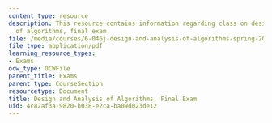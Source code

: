 ```yaml
---
content_type: resource
description: This resource contains information regarding class on design and analysis
  of algorithms, final exam.
file: /media/courses/6-046j-design-and-analysis-of-algorithms-spring-2015/4c82af3a9820b038e2caba09d023de12_MIT6_046JS15_final.pdf
file_type: application/pdf
learning_resource_types:
- Exams
ocw_type: OCWFile
parent_title: Exams
parent_type: CourseSection
resourcetype: Document
title: Design and Analysis of Algorithms, Final Exam
uid: 4c82af3a-9820-b038-e2ca-ba09d023de12
---
```

